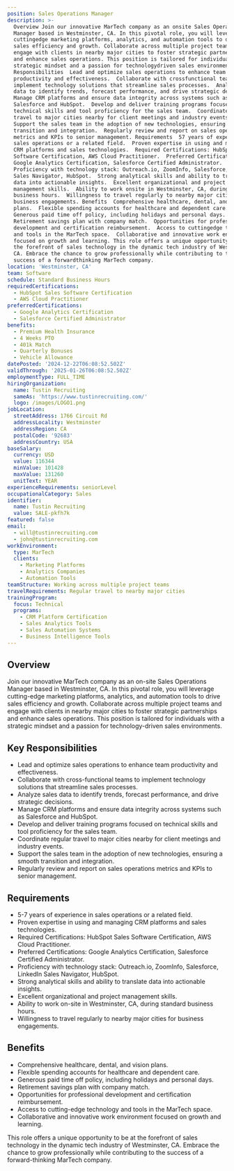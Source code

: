 ```yaml
---
position: Sales Operations Manager
description: >-
  Overview Join our innovative MarTech company as an onsite Sales Operations
  Manager based in Westminster, CA. In this pivotal role, you will leverage
  cuttingedge marketing platforms, analytics, and automation tools to drive
  sales efficiency and growth. Collaborate across multiple project teams and
  engage with clients in nearby major cities to foster strategic partnerships
  and enhance sales operations. This position is tailored for individuals with a
  strategic mindset and a passion for technologydriven sales environments. Key
  Responsibilities  Lead and optimize sales operations to enhance team
  productivity and effectiveness.  Collaborate with crossfunctional teams to
  implement technology solutions that streamline sales processes.  Analyze sales
  data to identify trends, forecast performance, and drive strategic decisions. 
  Manage CRM platforms and ensure data integrity across systems such as
  Salesforce and HubSpot.  Develop and deliver training programs focused on
  technical skills and tool proficiency for the sales team.  Coordinate regular
  travel to major cities nearby for client meetings and industry events. 
  Support the sales team in the adoption of new technologies, ensuring a smooth
  transition and integration.  Regularly review and report on sales operations
  metrics and KPIs to senior management. Requirements  57 years of experience in
  sales operations or a related field.  Proven expertise in using and managing
  CRM platforms and sales technologies.  Required Certifications: HubSpot Sales
  Software Certification, AWS Cloud Practitioner.  Preferred Certifications:
  Google Analytics Certification, Salesforce Certified Administrator. 
  Proficiency with technology stack: Outreach.io, ZoomInfo, Salesforce, LinkedIn
  Sales Navigator, HubSpot.  Strong analytical skills and ability to translate
  data into actionable insights.  Excellent organizational and project
  management skills.  Ability to work onsite in Westminster, CA, during standard
  business hours.  Willingness to travel regularly to nearby major cities for
  business engagements. Benefits  Comprehensive healthcare, dental, and vision
  plans.  Flexible spending accounts for healthcare and dependent care. 
  Generous paid time off policy, including holidays and personal days. 
  Retirement savings plan with company match.  Opportunities for professional
  development and certification reimbursement.  Access to cuttingedge technology
  and tools in the MarTech space.  Collaborative and innovative work environment
  focused on growth and learning. This role offers a unique opportunity to be at
  the forefront of sales technology in the dynamic tech industry of Westminster,
  CA. Embrace the chance to grow professionally while contributing to the
  success of a forwardthinking MarTech company.
location: 'Westminster, CA'
team: Software
schedule: Standard Business Hours
requiredCertifications:
  - HubSpot Sales Software Certification
  - AWS Cloud Practitioner
preferredCertifications:
  - Google Analytics Certification
  - Salesforce Certified Administrator
benefits:
  - Premium Health Insurance
  - 4 Weeks PTO
  - 401k Match
  - Quarterly Bonuses
  - Vehicle Allowance
datePosted: '2024-12-22T06:08:52.502Z'
validThrough: '2025-01-26T06:08:52.502Z'
employmentType: FULL_TIME
hiringOrganization:
  name: Tustin Recruiting
  sameAs: 'https://www.tustinrecruiting.com/'
  logo: /images/LOGO1.png
jobLocation:
  streetAddress: 1766 Circuit Rd
  addressLocality: Westminster
  addressRegion: CA
  postalCode: '92683'
  addressCountry: USA
baseSalary:
  currency: USD
  value: 116344
  minValue: 101428
  maxValue: 131260
  unitText: YEAR
experienceRequirements: seniorLevel
occupationalCategory: Sales
identifier:
  name: Tustin Recruiting
  value: SALE-pkfh7k
featured: false
email:
  - will@tustinrecruiting.com
  - john@tustinrecruiting.com
workEnvironment:
  type: MarTech
  clients:
    - Marketing Platforms
    - Analytics Companies
    - Automation Tools
teamStructure: Working across multiple project teams
travelRequirements: Regular travel to nearby major cities
trainingProgram:
  focus: Technical
  programs:
    - CRM Platform Certification
    - Sales Analytics Tools
    - Sales Automation Systems
    - Business Intelligence Tools
---
```




## Overview

Join our innovative MarTech company as an on-site Sales Operations Manager based in Westminster, CA. In this pivotal role, you will leverage cutting-edge marketing platforms, analytics, and automation tools to drive sales efficiency and growth. Collaborate across multiple project teams and engage with clients in nearby major cities to foster strategic partnerships and enhance sales operations. This position is tailored for individuals with a strategic mindset and a passion for technology-driven sales environments.

## Key Responsibilities

- Lead and optimize sales operations to enhance team productivity and effectiveness.
- Collaborate with cross-functional teams to implement technology solutions that streamline sales processes.
- Analyze sales data to identify trends, forecast performance, and drive strategic decisions.
- Manage CRM platforms and ensure data integrity across systems such as Salesforce and HubSpot.
- Develop and deliver training programs focused on technical skills and tool proficiency for the sales team.
- Coordinate regular travel to major cities nearby for client meetings and industry events.
- Support the sales team in the adoption of new technologies, ensuring a smooth transition and integration.
- Regularly review and report on sales operations metrics and KPIs to senior management.

## Requirements

- 5-7 years of experience in sales operations or a related field.
- Proven expertise in using and managing CRM platforms and sales technologies.
- Required Certifications: HubSpot Sales Software Certification, AWS Cloud Practitioner.
- Preferred Certifications: Google Analytics Certification, Salesforce Certified Administrator.
- Proficiency with technology stack: Outreach.io, ZoomInfo, Salesforce, LinkedIn Sales Navigator, HubSpot.
- Strong analytical skills and ability to translate data into actionable insights.
- Excellent organizational and project management skills.
- Ability to work on-site in Westminster, CA, during standard business hours.
- Willingness to travel regularly to nearby major cities for business engagements.

## Benefits

- Comprehensive healthcare, dental, and vision plans.
- Flexible spending accounts for healthcare and dependent care.
- Generous paid time off policy, including holidays and personal days.
- Retirement savings plan with company match.
- Opportunities for professional development and certification reimbursement.
- Access to cutting-edge technology and tools in the MarTech space.
- Collaborative and innovative work environment focused on growth and learning. 

This role offers a unique opportunity to be at the forefront of sales technology in the dynamic tech industry of Westminster, CA. Embrace the chance to grow professionally while contributing to the success of a forward-thinking MarTech company.
